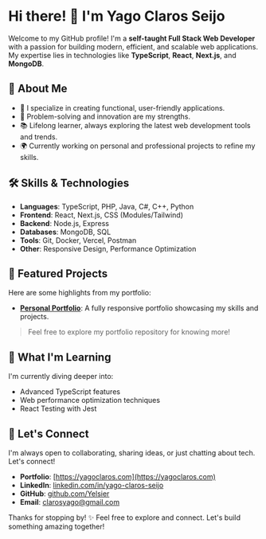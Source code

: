 # Hi there! 👋 I'm Yago Claros Seijo

Welcome to my GitHub profile! I'm a **self-taught Full Stack Web Developer** with a passion for building modern, efficient, and scalable web applications. My expertise lies in technologies like **TypeScript**, **React**, **Next.js**, and **MongoDB**.

## 🚀 About Me
- 🔧 I specialize in creating functional, user-friendly applications.
- 🧩 Problem-solving and innovation are my strengths.
- 📚 Lifelong learner, always exploring the latest web development tools and trends.
- 🌍 Currently working on personal and professional projects to refine my skills.

## 🛠️ Skills & Technologies

- **Languages**: TypeScript, PHP, Java, C#, C++, Python
- **Frontend**: React, Next.js, CSS (Modules/Tailwind)
- **Backend**: Node.js, Express
- **Databases**: MongoDB, SQL
- **Tools**: Git, Docker, Vercel, Postman
- **Other**: Responsive Design, Performance Optimization

## 📂 Featured Projects

Here are some highlights from my portfolio:

- **[Personal Portfolio](https://yagoclaros.dev)**: A fully responsive portfolio showcasing my skills and projects.

> Feel free to explore my portfolio repository for knowing more!

## 🌱 What I'm Learning
I'm currently diving deeper into:

- Advanced TypeScript features
- Web performance optimization techniques
- React Testing with Jest

## 💬 Let's Connect

I'm always open to collaborating, sharing ideas, or just chatting about tech. Let's connect!

- **Portfolio**: [https://yagoclaros.com](https://yagoclaros.com)
- **LinkedIn**: [linkedin.com/in/yago-claros-seijo](https://linkedin.com/in/yago-claros-seijo)
- **GitHub**: [github.com/Yelsier](https://github.com/Yelsier)
- **Email**: [clarosyago@gmail.com](mailto:clarosyago@gmail.com)


Thanks for stopping by! ✨ Feel free to explore and connect. Let's build something amazing together!
